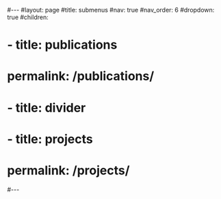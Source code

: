 #---
#layout: page
#title: submenus
#nav: true
#nav_order: 6
#dropdown: true
#children: 
#    - title: publications
#      permalink: /publications/
#    - title: divider
#    - title: projects
#      permalink: /projects/
#---